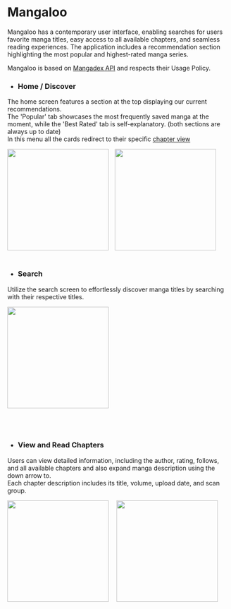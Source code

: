 
# Mangaloo
Mangaloo has a contemporary user interface, enabling searches for users favorite manga titles, easy access to all available chapters, and seamless reading experiences. The application includes a recommendation section highlighting the most popular and highest-rated manga series.

Mangaloo is based on [Mangadex API](https://api.mangadex.org/docs/) and respects their Usage Policy.
- ### Home / Discover 

The home screen features a section at the top displaying our current recommendations.\
The 'Popular' tab showcases the most frequently saved manga at the moment, while the 'Best Rated' tab is self-explanatory. (both sections are always up to date)\
In this menu all the cards redirect to their specific [chapter view](#view-and-read-chapters)

<img src="ReadME-Resources\Home.gif" width="230">&emsp;<img src="ReadME-Resources\Home2.gif" width="230">&emsp;
<br><br>

- ### Search 

Utilize the search screen to effortlessly discover manga titles by searching with their respective titles.

<img src="ReadME-Resources\Search2.gif" width="230">&emsp;

<br><br>

- ### View and Read Chapters


Users can view detailed information, including the author, rating, follows, and all available chapters and also expand manga description using the down arrow to. \
Each chapter description includes its title, volume, upload date, and scan group.

<img src="ReadME-Resources\Details2.gif" width="230">&emsp;
<img src="ReadME-Resources\Chapter.gif" width="230">&emsp;


<!-- ![sewew](ReadME-Resources\Home.gif) -->